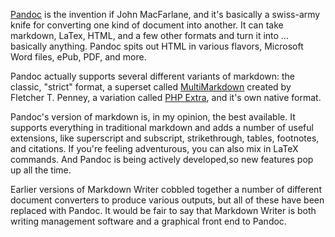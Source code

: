 [Pandoc](http://johnmacfarlane.net/pandoc/) is the invention if John MacFarlane, and it's basically a swiss-army knife for converting one kind of document into another. It can take markdown, LaTex, HTML, and a few other formats and turn it into ... basically anything. Pandoc spits out HTML in various flavors, Microsoft Word files, ePub, PDF, and more.

Pandoc actually supports several different variants of markdown: the classic, "strict" format, a superset called [MultiMarkdown](http://fletcherpenney.net/multimarkdown/) created by  Fletcher T. Penney, a variation called [PHP Extra](http://michelf.ca/projects/php-markdown/extra/), and it's own native format.

Pandoc's version of markdown is, in my opinion, the best available. It supports everything in traditional markdown and adds a number of useful extensions, like superscript and subscript, strikethrough, tables, footnotes, and citations. If you're feeling adventurous, you can also mix in LaTeX commands. And Pandoc is being actively developed,so new features pop up all the time.

Earlier versions of Markdown Writer cobbled together a number of different document converters to produce various outputs, but all of these have been replaced with Pandoc. It would be fair to say that Markdown Writer is both writing management software and a graphical front end to Pandoc.
